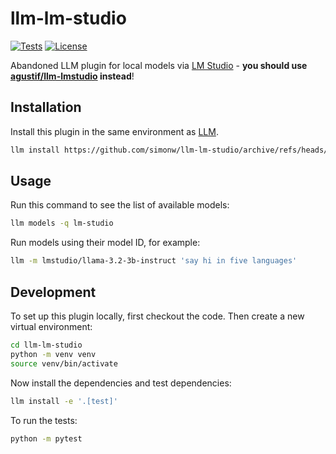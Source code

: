# llm-lm-studio

[![Tests](https://github.com/simonw/llm-lm-studio/actions/workflows/test.yml/badge.svg)](https://github.com/simonw/llm-lm-studio/actions/workflows/test.yml)
[![License](https://img.shields.io/badge/license-Apache%202.0-blue.svg)](https://github.com/simonw/llm-lm-studio/blob/main/LICENSE)

Abandoned LLM plugin for local models via [LM Studio](https://lmstudio.ai/) - **you should use [agustif/llm-lmstudio](https://github.com/agustif/llm-lmstudio) instead**!

## Installation

Install this plugin in the same environment as [LLM](https://llm.datasette.io/).
```bash
llm install https://github.com/simonw/llm-lm-studio/archive/refs/heads/main.zip
```
## Usage

Run this command to see the list of available models:

```bash
llm models -q lm-studio
```
Run models using their model ID, for example:
```bash
llm -m lmstudio/llama-3.2-3b-instruct 'say hi in five languages'
```

## Development

To set up this plugin locally, first checkout the code. Then create a new virtual environment:
```bash
cd llm-lm-studio
python -m venv venv
source venv/bin/activate
```
Now install the dependencies and test dependencies:
```bash
llm install -e '.[test]'
```
To run the tests:
```bash
python -m pytest
```
